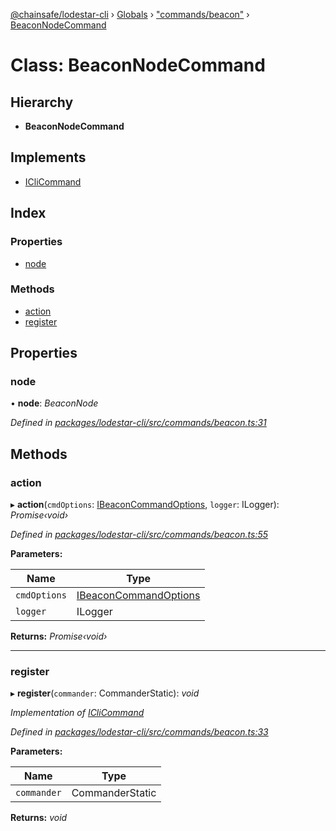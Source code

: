 [@chainsafe/lodestar-cli](../README.md) › [Globals](../globals.md) › ["commands/beacon"](../modules/_commands_beacon_.md) › [BeaconNodeCommand](_commands_beacon_.beaconnodecommand.md)

# Class: BeaconNodeCommand

## Hierarchy

* **BeaconNodeCommand**

## Implements

* [ICliCommand](../interfaces/_commands_interface_.iclicommand.md)

## Index

### Properties

* [node](_commands_beacon_.beaconnodecommand.md#node)

### Methods

* [action](_commands_beacon_.beaconnodecommand.md#action)
* [register](_commands_beacon_.beaconnodecommand.md#register)

## Properties

###  node

• **node**: *BeaconNode*

*Defined in [packages/lodestar-cli/src/commands/beacon.ts:31](https://github.com/ChainSafe/lodestar/blob/f536e8f/packages/lodestar-cli/src/commands/beacon.ts#L31)*

## Methods

###  action

▸ **action**(`cmdOptions`: [IBeaconCommandOptions](../interfaces/_commands_beacon_.ibeaconcommandoptions.md), `logger`: ILogger): *Promise‹void›*

*Defined in [packages/lodestar-cli/src/commands/beacon.ts:55](https://github.com/ChainSafe/lodestar/blob/f536e8f/packages/lodestar-cli/src/commands/beacon.ts#L55)*

**Parameters:**

Name | Type |
------ | ------ |
`cmdOptions` | [IBeaconCommandOptions](../interfaces/_commands_beacon_.ibeaconcommandoptions.md) |
`logger` | ILogger |

**Returns:** *Promise‹void›*

___

###  register

▸ **register**(`commander`: CommanderStatic): *void*

*Implementation of [ICliCommand](../interfaces/_commands_interface_.iclicommand.md)*

*Defined in [packages/lodestar-cli/src/commands/beacon.ts:33](https://github.com/ChainSafe/lodestar/blob/f536e8f/packages/lodestar-cli/src/commands/beacon.ts#L33)*

**Parameters:**

Name | Type |
------ | ------ |
`commander` | CommanderStatic |

**Returns:** *void*

